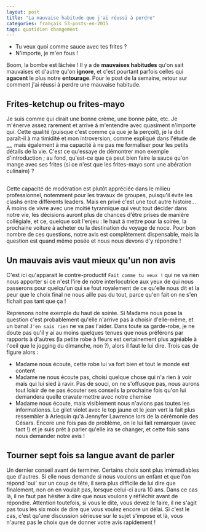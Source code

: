 ```yaml
---
layout: post
title: "La mauvaise habitude que j'ai réussi à perdre"
categories: français 53-posts-en-2015
tags: quotidien changement
---
```


<p class="post-tldr">

  - Tu veux quoi comme sauce avec tes frites ?
  - N'importe, je m'en fous !

Boom, la bombe est lâchée ! Il y a de **mauvaises habitudes** qu'on sait mauvaises et
d'autre qu'on **ignore**, et c'est pourtant parfois celles qui **agacent** le plus notre **entourage**.
Pour le post de la semaine, retour sur comment j'ai réussi à perdre une mauvaise habitude.

</p>

<!-- more -->

<p class="post">

## Frites-ketchup ou frites-mayo

Je suis comme qui dirait une bonne crème, une bonne pâte, etc. Je m'énerve assez rarement et arrive
à m'entendre avec quasiment n'importe qui. Cette qualité (puisque c'est comme ça que je la perçoit),
je la doit paraît-il à ma timidité et mon introversion, comme expliqué dans l'étude de [...](), mais
également à ma capacité à ne pas me formaliser pour les petits détails de la vie. C'est ce qu'essaye
de démontrer mon exemple d'introduction ; au fond, qu'est-ce que ça peut bien faire la sauce qu'on
mange avec ses frites (si ce n'est que les frites-mayo sont une abération culinaire) ?

## 

Cette capacité de modération est plutôt appréciée dans le milieu professionnel, notemment pour les
travaux de groupes, puisqu'il évite les clashs entre différents leaders. Mais en privé c'est une
tout autre histoire... À moins de vivre avec une moitié tyrannique qui veut tout décider dans
notre vie, les décisions auront plus de chances d'être prises de manière collégiale, et ce, quelque
soit l'enjeu : le haut à mettre pour la soirée, la prochaine voiture à acheter ou la destination du
voyage de noce. Pour bon nombre de ces questions, notre avis est complètement dispensable, mais la
question est quand même posée et nous nous devons d'y répondre !

## Un mauvais avis vaut mieux qu'un non avis

C'est ici qu'apparait le contre-productif `Fait comme tu veux !` qui ne va rien nous apporter si ce
n'est l'ire de notre interlocutrice aux yeux de qui nous passerons pour quelqu'un qui se fout royalement
de ce qu'elle nous dit et la peur que le choix final ne nous aille pas du tout, parce qu'en fait on ne
s'en fichait pas tant que ça !

Reprenons notre exemple du haut de soirée. Si Madame nous pose la question c'est probablement
qu'elle n'arrive pas à choisir d'elle-même, et un banal `J'en sais rien` ne va pas l'aider. Dans
toute sa garde-robe, je ne doute pas qu'il y ai au moins quelques tenues que nous préférons par
rapports à d'autres (la petite robe à fleurs est certainement plus agréable à l'oeil que le jogging
du dimanche, non ?), alors il faut le lui dire. Trois cas de figure alors :
* Madame nous écoute, cette robe lui va fort bien et tout le monde est content
* Madame ne nous écoute pas, choisi quelque chose qui n'a rien à voir mais qui lui sied à ravir. Pas
  de souci, on ne s'offusque pas, nous aurons tout loisir de ne pas écouter ses conseils la
  prochaine fois qu'on lui demandera quelle cravate mettre avec notre chemise
* Madame nous écoute, mais visiblement nous n'avions pas toutes les informationss. Le gilet violet avec le
  top jaune et le jean vert la fait plus ressembler à Arlequin qu'à Jennyfer Lawrence lors de la
  cérémonie des Césars. Encore une fois pas de problème, on le lui fait remarquer (avec tact !) et je
  suis prêt à parier qu'elle ira se changer, et cette fois sans nous demander notre avis !

## Tourner sept fois sa langue avant de parler

Un dernier conseil avant de terminer. Certains choix sont plus irrémadiables que d'autres. Si elle
nous demande si nous voulons un enfant et que l'on répond 'oui' sur un coup de tête, il sera plus difficile
de lui dire que finalement, non on en voulait pas, lorsque celui-ci aura 10 ans. Dans ce cas là, il ne
faut pas hésiter à dire que nous voulons y réfléchir avant de répondre. Attention toutefois, si vous
le dite, vous devez le faire, il ne s'agit pas tous les six moix de dire que vous voulez encore un
délai. Si c'est le cas, c'est qu'une discussion sérieuse sur le sujet s'impose et là, vous n'aurez
pas le choix que de donner votre avis rapidement !

</p>
